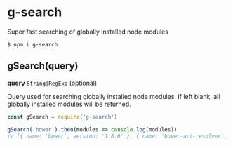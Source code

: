 # g-search

Super fast searching of globally installed node modules

```
$ npm i g-search
```

## gSearch(query)

**query** `String|RegExp` (optional)

Query used for searching globally installed node modules. If left blank, all globally installed modules will be returned.

```js
const gSearch = require('g-search')

gSearch('bower').then(modules => console.log(modules))
// [{ name: 'bower', version: '1.8.0' }, { name: 'bower-art-resolver', version: '2.0.8' }]
```
